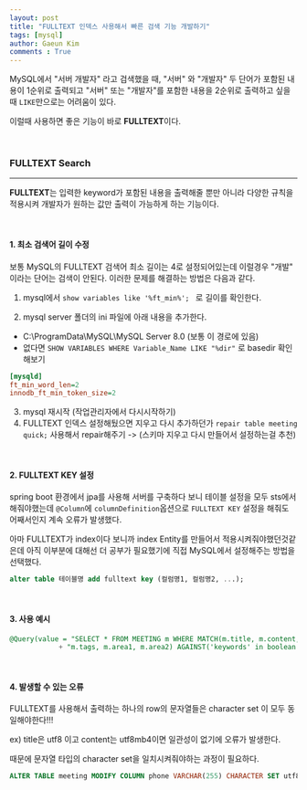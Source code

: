 ```yaml
---
layout: post
title: "FULLTEXT 인덱스 사용해서 빠른 검색 기능 개발하기"
tags: [mysql]
author: Gaeun Kim
comments : True
---
```


MySQL에서 "서버 개발자" 라고 검색했을 때, "서버" 와 "개발자" 두 단어가 포함된 내용이 1순위로 출력되고 "서버" 또는 "개발자"를 포함한 내용을 2순위로 출력하고 싶을 때 `LIKE`만으로는 어려움이 있다.

이럴때 사용하면 좋은 기능이 바로 **FULLTEXT**이다.

<br>

### FULLTEXT Search

---

**FULLTEXT**는 입력한 keyword가 포함된 내용을 출력해줄 뿐만 아니라 다양한 규칙을 적용시켜 개발자가 원하는 값만 출력이 가능하게 하는 기능이다.

<br>

#### 1. 최소 검색어 길이 수정

보통 MySQL의 FULLTEXT 검색어 최소 길이는 4로 설정되어있는데 이럴경우 "개발" 이라는 단어는 검색이 안된다. 이러한 문제를 해결하는 방법은 다음과 같다.

1) mysql에서 `show variables like '%ft_min%'; ` 로 길이를 확인한다.

2) mysql server 폴더의 ini 파일에 아래 내용을 추가한다.

- C:\ProgramData\MySQL\MySQL Server 8.0 (보통 이 경로에 있음)
- 없다면 `SHOW VARIABLES WHERE Variable_Name LIKE "%dir"` 로 basedir 확인해보기

```my.ini
[mysqld]
ft_min_word_len=2 
innodb_ft_min_token_size=2
```

3. mysql 재시작 (작업관리자에서 다시시작하기)
4. FULLTEXT 인덱스 설정해뒀으면 지우고 다시 추가하던가 `repair table meeting quick;` 사용해서 repair해주기 -> (스키마 지우고 다시 만들어서 설정하는걸 추천)

<br>

#### 2. FULLTEXT KEY 설정

spring boot 환경에서 jpa를 사용해 서버를 구축하다 보니 테이블 설정을 모두 sts에서 해줘야했는데 `@Column`에 `columnDefinition`옵션으로 `FULLTEXT KEY` 설정을 해줘도 어째서인지 계속 오류가 발생했다.

아마 FULLTEXT가 index이다 보니까 index Entity를 만들어서 적용시켜줘야했던것같은데 아직 이부분에 대해선 더 공부가 필요했기에 직접 MySQL에서 설정해주는 방법을 선택했다.

```sql
alter table 테이블명 add fulltext key (컬럼명1, 컬럼명2, ...);
```

<br>

#### 3. 사용 예시

```sql
@Query(value = "SELECT * FROM MEETING m WHERE MATCH(m.title, m.content, "
			+ "m.tags, m.area1, m.area2) AGAINST('keywords' in boolean mode) ORDER BY m.meeting_id DESC", nativeQuery = true)
```

<br>

#### 4. 발생할 수 있는 오류

FULLTEXT를 사용해서 출력하는 하나의 row의 문자열들은 character set 이 모두 동일해야한다!!!

ex) title은 utf8 이고 content는 utf8mb4이면 일관성이 없기에 오류가 발생한다. 

때문에 문자열 타입의 character set을 일치시켜줘야하는 과정이 필요하다.

```sql
ALTER TABLE meeting MODIFY COLUMN phone VARCHAR(255) CHARACTER SET utf8mb4;
```

